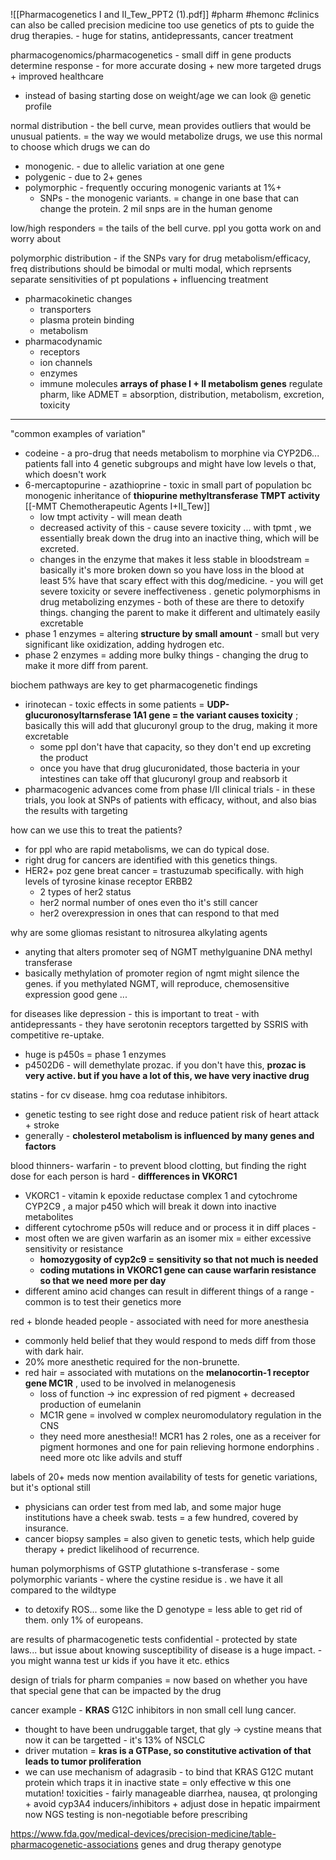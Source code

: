 ![[Pharmacogenetics I and II_Tew_PPT2 (1).pdf]]
#pharm #hemonc #clinics 
can also be called precision medicine too 
use genetics of pts to guide the drug therapies. - huge for statins, antidepressants, cancer treatment 

pharmacogenomics/pharmacogenetics - small diff in gene products determine response - for more accurate dosing + new more targeted drugs + improved healthcare 
- instead of basing starting dose on weight/age we can look @ genetic profile 

normal distribution - the bell curve, mean provides outliers that would be unusual patients. = the way we would metabolize drugs, we use this normal to choose which drugs we can do
- monogenic. - due to allelic variation at one gene
- polygenic - due to 2+ genes
- polymorphic - frequently occuring monogenic variants at 1%+ 
	- SNPs - the monogenic variants. = change in one base that can change the protein. 2 mil snps are in the human genome 

low/high responders = the tails of the bell curve. ppl you gotta work on and worry about 

polymorphic distribution - if the SNPs vary for drug metabolism/efficacy, freq distributions should be bimodal or multi modal, which reprsents separate sensitivities of pt populations + influencing treatment 
- pharmacokinetic changes
	- transporters
	- plasma protein binding 
	- metabolism
- pharmacodynamic
	- receptors
	- ion channels
	- enzymes
	- immune molecules 
**arrays of phase I + II metabolism genes** regulate pharm, like ADMET = absorption, distribution, metabolism, excretion, toxicity 

---
"common examples of variation"
- codeine - a pro-drug that needs metabolism to morphine via CYP2D6... patients fall into 4 genetic subgroups and might have low levels o that, which doesn't work 
- 6-mercaptopurine - azathioprine - toxic in small part of population bc monogenic inheritance of **thiopurine methyltransferase TMPT activity** [[-MMT Chemotherapeutic Agents I+II_Tew]]
	- low tmpt activity - will mean death
	- decreased activity of this - cause severe toxicity ... with tpmt , we essentially break down the drug into an inactive thing, which will be excreted. 
	- changes in the enzyme that makes it less stable in bloodstream = basically it's more broken down so you have loss in the blood 
	at least 5% have that scary effect with this dog/medicine.  - you will get severe toxicity or severe ineffectiveness . 
genetic polymorphisms in drug metabolizing enzymes - both of these are there to detoxify things. changing the parent to make it different and ultimately easily excretable 
- phase 1 enzymes = altering **structure by small amount** - small but very significant like oxidization, adding hydrogen etc. 
- phase 2 enzymes = adding more bulky things - changing the drug to make it more diff from parent. 

biochem pathways are key to get pharmacogenetic findings
- irinotecan - toxic effects in some patients = **UDP-glucuronosyltarnsferase 1A1 gene = the variant causes toxicity** ; basically this will add that glucuronyl group to the drug, making it more excretable
	- some ppl don't have that capacity, so they don't end up excreting the product
	- once you have that drug glucuronidated, those bacteria in your intestines can take off that glucuronyl group and reabsorb it 
- pharmacogenic advances come from phase I/II clinical trials - 
	in these trials, you look at SNPs of patients with efficacy, without, and also bias the results with targeting 

how can we use this to treat the patients?
- for ppl who are rapid metabolisms, we can do typical dose. 
- right drug for cancers are identified with this genetics things. 
- HER2+ poz gene breat cancer = trastuzumab specifically. with high levels of tyrosine kinase receptor ERBB2 
	- 2 types of her2 status
	- her2 normal number of ones even tho it's still cancer
	- her2 overexpression in ones that can respond to that med 


why are some gliomas resistant to nitrosurea alkylating agents
- anyting that alters promoter seq of NGMT methylguanine DNA methyl transferase 
- basically methylation of promoter region of ngmt might silence the genes. 
if you methylated NGMT, will reproduce, chemosensitive expression good gene ... 

for diseases like depression - this is important to treat - with antidepressants - they have serotonin receptors targetted by SSRIS with competitive re-uptake. 
- huge is p450s = phase 1 enzymes
- p4502D6 - will demethylate prozac. if you don't have this, **prozac is very active. but if you have a lot of this, we have very inactive drug**

statins - for cv disease. hmg coa redutase inhibitors. 
- genetic testing to see right dose and reduce patient risk of heart attack + stroke 
- generally - **cholesterol metabolism is influenced by many genes and factors**

blood thinners-  warfarin - to prevent blood clotting, but finding the right dose for each person is hard - **diffferences in VKORC1**
- VKORC1 - vitamin k epoxide reductase complex 1 and cytochrome CYP2C9 , a major p450 which will break it down into inactive metabolites
- different cytochrome p50s will reduce and or process it in diff places - 
- most often we are given warfarin as an isomer mix = either excessive sensitivity or resistance
	- **homozygosity of cyp2c9 = sensitivity so that not much is needed**
	- **coding mutations in VKORC1 gene can cause warfarin resistance so that we need more per day**
- different amino acid changes can result in different things of a range - common is to test their genetics more

red + blonde headed people - associated with need for more anesthesia
- commonly held belief that they would respond to meds diff from those with dark hair. 
- 20% more anesthetic required for the non-brunette. 
- red hair = associated with mutations on the **melanocortin-1 receptor gene MC1R** , used to be involved in melanogenesis
	- loss of function -> inc expression of red pigment + decreased production of eumelanin 
	- MC1R gene = involved w complex neuromodulatory regulation in the CNS 
	- they need more anesthesia!! MCR1 has 2 roles, one as a receiver for pigment hormones and one for pain relieving hormone endorphins . need more otc like advils and stuff

labels of 20+ meds now mention availability of tests for genetic variations, but it's optional still 
- physicians can order test from med lab, and some major huge institutions have a cheek swab. tests = a few hundred, covered by insurance. 
- cancer biopsy samples = also given to genetic tests, which help guide therapy + predict likelihood of recurrence. 

human polymorphisms of GSTP 
glutathione s-transferase - some polymorphic variants - where the cystine residue is . we have it all compared to the wildtype 
- to detoxify ROS... some like the D genotype = less able to get rid of them. only 1% of europeans. 

are results of pharmacogenetic tests confidential - protected by state laws... but issue about knowing susceptibility of disease is a huge impact. - you might wanna test ur kids if you have it etc. ethics

design of trials for pharm companies = now based on whether you have that special gene that can be impacted by the drug 

cancer example - **KRAS** G12C inhibitors in non small cell lung cancer. 
 - thought to have been undruggable target, that gly -> cystine means that now it can be targetted - it's 13% of NSCLC
 - driver mutation = **kras is a GTPase, so constitutive activation of that leads to tumor proliferation**
 - we can use mechanism of adagrasib - to bind that KRAS G12C mutant protein which traps it in inactive state = only effective w this one mutation! 
toxicities - fairly manageable diarrhea, nausea, qt prolonging  + avoid cyp3A4 inducers/inhibitors + adjust dose in hepatic impairment 
now NGS testing is non-negotiable before prescribing 

https://www.fda.gov/medical-devices/precision-medicine/table-pharmacogenetic-associations
genes and drug therapy genotype 